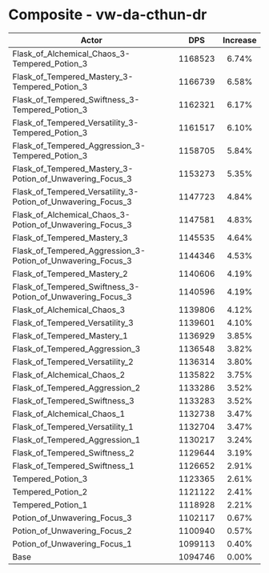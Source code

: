 # Composite - vw-da-cthun-dr
| Actor | DPS | Increase |
|---|:---:|:---:|
|Flask_of_Alchemical_Chaos_3-Tempered_Potion_3|1168523|6.74%|
|Flask_of_Tempered_Mastery_3-Tempered_Potion_3|1166739|6.58%|
|Flask_of_Tempered_Swiftness_3-Tempered_Potion_3|1162321|6.17%|
|Flask_of_Tempered_Versatility_3-Tempered_Potion_3|1161517|6.10%|
|Flask_of_Tempered_Aggression_3-Tempered_Potion_3|1158705|5.84%|
|Flask_of_Tempered_Mastery_3-Potion_of_Unwavering_Focus_3|1153273|5.35%|
|Flask_of_Tempered_Versatility_3-Potion_of_Unwavering_Focus_3|1147723|4.84%|
|Flask_of_Alchemical_Chaos_3-Potion_of_Unwavering_Focus_3|1147581|4.83%|
|Flask_of_Tempered_Mastery_3|1145535|4.64%|
|Flask_of_Tempered_Aggression_3-Potion_of_Unwavering_Focus_3|1144346|4.53%|
|Flask_of_Tempered_Mastery_2|1140606|4.19%|
|Flask_of_Tempered_Swiftness_3-Potion_of_Unwavering_Focus_3|1140596|4.19%|
|Flask_of_Alchemical_Chaos_3|1139806|4.12%|
|Flask_of_Tempered_Versatility_3|1139601|4.10%|
|Flask_of_Tempered_Mastery_1|1136929|3.85%|
|Flask_of_Tempered_Aggression_3|1136548|3.82%|
|Flask_of_Tempered_Versatility_2|1136314|3.80%|
|Flask_of_Alchemical_Chaos_2|1135822|3.75%|
|Flask_of_Tempered_Aggression_2|1133286|3.52%|
|Flask_of_Tempered_Swiftness_3|1133283|3.52%|
|Flask_of_Alchemical_Chaos_1|1132738|3.47%|
|Flask_of_Tempered_Versatility_1|1132704|3.47%|
|Flask_of_Tempered_Aggression_1|1130217|3.24%|
|Flask_of_Tempered_Swiftness_2|1129644|3.19%|
|Flask_of_Tempered_Swiftness_1|1126652|2.91%|
|Tempered_Potion_3|1123365|2.61%|
|Tempered_Potion_2|1121122|2.41%|
|Tempered_Potion_1|1118928|2.21%|
|Potion_of_Unwavering_Focus_3|1102117|0.67%|
|Potion_of_Unwavering_Focus_2|1100940|0.57%|
|Potion_of_Unwavering_Focus_1|1099113|0.40%|
|Base|1094746|0.00%|
